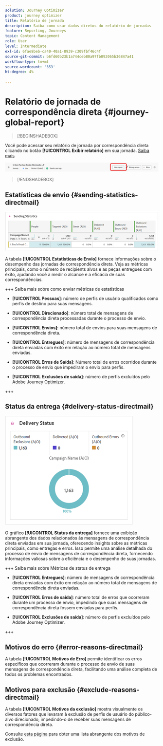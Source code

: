 ```yaml
---
solution: Journey Optimizer
product: journey optimizer
title: Relatório de jornada
description: Saiba como usar dados diretos do relatório de jornadas
feature: Reporting, Journeys
topic: Content Management
role: User
level: Intermediate
exl-id: 6fae8beb-ca40-40a1-8939-c309fbf46c4f
source-git-commit: b6fd60b23b1a744ceb80a97fb092065b36847a41
workflow-type: tm+mt
source-wordcount: '353'
ht-degree: 4%

---
```


# Relatório de jornada de correspondência direta {#journey-global-report}

>[!BEGINSHADEBOX]

Você pode acessar seu relatório de jornada por correspondência direta clicando no botão **[!UICONTROL Exibir relatório]** em sua jornada. [Saiba mais](report-gs-cja.md)

![](assets/report-access-jo.png)

>[!ENDSHADEBOX]

## Estatísticas de envio {#sending-statistics-directmail}

![](assets/cja-direct-sending-stat.png)

A tabela **[!UICONTROL Estatísticas de Envio]** fornece informações sobre o desempenho das jornadas de correspondência direta. Veja as métricas principais, como o número de recipients alvos e as peças entregues com êxito, ajudando você a medir o alcance e a eficácia de suas correspondências.

+++ Saiba mais sobre como enviar métricas de estatísticas

* **[!UICONTROL Pessoas]**: número de perfis de usuário qualificados como perfis de destino para suas mensagens.

* **[!UICONTROL Direcionado]**: número total de mensagens de correspondência direta processadas durante o processo de envio.

* **[!UICONTROL Envios]**: número total de envios para suas mensagens de correspondência direta.

* **[!UICONTROL Entregues]**: número de mensagens de correspondência direta enviadas com êxito em relação ao número total de mensagens enviadas.

* **[!UICONTROL Erros de Saída]**: Número total de erros ocorridos durante o processo de envio que impediram o envio para perfis.

* **[!UICONTROL Exclusões de saída]**: número de perfis excluídos pelo Adobe Journey Optimizer.

+++

## Status da entrega {#delivery-status-directmail}

![](assets/cja-direct-delivery-status.png)

O gráfico **[!UICONTROL Status da entrega]** fornece uma exibição abrangente dos dados relacionados às mensagens de correspondência direta enviadas em sua jornada, oferecendo insights sobre as métricas principais, como entregas e erros. Isso permite uma análise detalhada do processo de envio de mensagens de correspondência direta, fornecendo informações valiosas sobre a eficiência e o desempenho de suas jornadas.

+++ Saiba mais sobre Métricas de status de entrega

* **[!UICONTROL Entregues]**: número de mensagens de correspondência direta enviadas com êxito em relação ao número total de mensagens de correspondência direta enviadas.

* **[!UICONTROL Erros de saída]**: número total de erros que ocorreram durante um processo de envio, impedindo que suas mensagens de correspondência direta fossem enviadas para perfis.

* **[!UICONTROL Exclusões de saída]**: número de perfis excluídos pelo Adobe Journey Optimizer.

+++

## Motivos do erro {#error-reasons-directmail}

A tabela **[!UICONTROL Motivos de Erro]** permite identificar os erros específicos que ocorreram durante o processo de envio de suas mensagens de correspondência direta, facilitando uma análise completa de todos os problemas encontrados.

## Motivos para exclusão {#exclude-reasons-directmail}

[](assets/cja-direct-excluded.png)

A tabela **[!UICONTROL Motivos da exclusão]** mostra visualmente os diversos fatores que levaram à exclusão de perfis de usuário do público-alvo direcionado, impedindo-o de receber suas mensagens de correspondência direta.

Consulte [esta página](exclusion-list.md) para obter uma lista abrangente dos motivos de exclusão.
